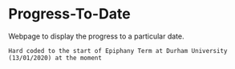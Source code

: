 # Progress-To-Date
Webpage to display the progress to a particular date.

``` Hard coded to the start of Epiphany Term at Durham University (13/01/2020) at the moment ```
